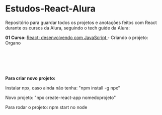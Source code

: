 # Estudos-React-Alura
<p>Repositório para guardar todos os projetos e anotações feitos com React durante os cursos da Alura, seguindo o tech guide da Alura:</p>
<p><strong>01 Curso: </strong> <a href="https://cursos.alura.com.br/course/react-desenvolvendo-javascript">React: desenvolvendo com JavaScript </a> - Criando o projeto: Organo</p>

<br>
<br>
<br>
<br>

<p><strong>Para criar novo projeto:</strong></p>

Instalar npx, caso ainda não tenha:
"npm install -g npx"

Novo projeto:
"npx create-react-app nomedoprojeto"

Para rodar o projeto: 
npm start no node



